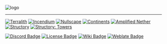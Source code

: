 ![logo](https://user-images.githubusercontent.com/63272345/232256308-eec084f9-a8ff-4329-9f18-df57e25b70d3.png)

---------

[![Terralith](https://img.shields.io/github/v/release/Stardust-Labs-MC/Terralith?logo=github&label=Terralith "Terralith")](https://github.com/Stardust-Labs-MC/Terralith) [![Incendium](https://img.shields.io/github/v/release/Stardust-Labs-MC/Incendium?logo=github&label=Incendium "Incendium")](https://github.com/Stardust-Labs-MC/Incendium) [![Nullscape](https://img.shields.io/github/v/release/Stardust-Labs-MC/Nullscape?logo=github&label=Nullscape "Nullscape")](https://github.com/Stardust-Labs-MC/Nullscape) [![Continents](https://img.shields.io/github/v/release/Stardust-Labs-MC/Continents?logo=github&label=Continents "Continents")](https://github.com/Stardust-Labs-MC/Continents) [![Amplified Nether](https://img.shields.io/github/v/release/Stardust-Labs-MC/Amplified-Nether?logo=github&label=Amplified%20Nether "Amplified Nether")](https://github.com/Stardust-Labs-MC/Amplified-Nether) [![Structory](https://img.shields.io/github/v/release/Stardust-Labs-MC/Structory?logo=github&label=Structory "Structory")](https://github.com/Stardust-Labs-MC/Structory) [![Structory: Towers](https://img.shields.io/github/v/release/Stardust-Labs-MC/Structory-Towers?logo=github&label=Structory:%20Towers "Structory: Towers")](https://github.com/Stardust-Labs-MC/Structory-Towers) 

[![Discord Badge](https://img.shields.io/discord/738046951236567162?color=blueviolet&logo=discord&style=for-the-badge "Join our Discord Server")](https://discord.gg/stardustlabs) [![License Badge](https://img.shields.io/badge/license-Stardust_Labs-green?style=for-the-badge "View the Stardust Labs License")](https://github.com/Stardust-Labs-MC/license) [![Wiki Badge](https://img.shields.io/badge/wiki-Miraheze-yellow?style=for-the-badge "View our Wiki")](https://stardustlabs.miraheze.org/) [![Weblate Badge](https://img.shields.io/weblate/progress/stardust-labs?server=https%3A%2F%2Fweblate.catter.dev&logo=weblate&style=for-the-badge "Translate here")](https://weblate.catter.dev/projects/stardust-labs)
